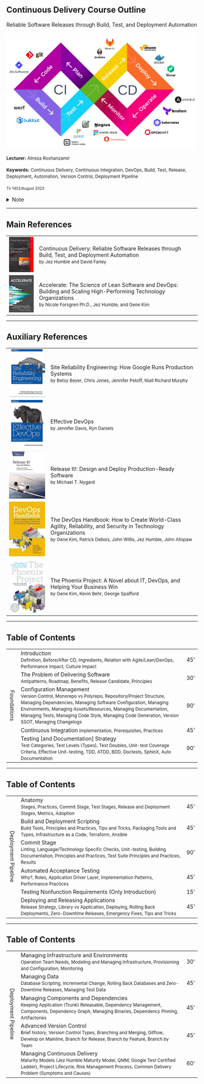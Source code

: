 ## Continuous Delivery Course Outline
Reliable Software Releases through Build, Test, and Deployment Automation

<img src="assets/devops-loop.png" style="max-width: 500px"/>

<small><strong>Lecturer:</strong>  Alireza Roshanzamir</small>

<small><strong>Keywords:</strong>  Continuous Delivery, Continuous Integration, DevOps, Build, Test, Release, Deployment, Automation, Version Control, Deployment Pipeline</small>

<small><small>Tir 1402/August 2023</small></small>

<details>
<summary>Note</summary>
Mention the deploy vs release and why their order is different in different places (feature toggle, release candidate, library vs application).
</details>

---
## Main References
<table class="books">
    <tr>
        <td><img src="assets/cd-book-cover.png"/></td>
        <td>
        Continuous Delivery: Reliable Software Releases through Build, Test, and Deployment Automation
        <br/>
        <small>by Jez Humble and David Farley</small>
        </td>
    </tr>
    <tr>
        <td><img src="assets/accelerate-book-cover.png"/></td>
        <td>
            Accelerate: The Science of Lean Software and DevOps: Building and Scaling High-Performing Technology Organizations
            <br/>
            <small>by Nicole Forsgren Ph.D., Jez Humble, and Gene Kim</small>
        </td>
    </tr>
</table>

---
## Auxiliary References
<table class="books">
    <tr>
        <td><img src="assets/site-reliability-engineering-book-cover.png"/></td>
        <td>
            Site Reliability Engineering: How Google Runs Production Systems
            <br/>
            <small>by Betsy Beyer, Chris Jones, Jennifer Petoff, Niall Richard Murphy</small>
        </td>
    </tr>
    <tr>
        <td><img src="assets/effective-devops-book-cover.png"/></td>
        <td>
            Effective DevOps
            <br/>
            <small>by Jennifer Davis, Ryn Daniels</small>
        </td>
    </tr>
    <tr>
        <td><img src="assets/releaseit-book-cover.png"/></td>
        <td>
            Release It!: Design and Deploy Production-Ready Software
            <br/>
            <small>by Michael T. Nygard</small>
        </td>
    </tr>
    <tr>
        <td><img src="assets/devops-handbook-book-cover.png"/></td>
        <td>
            The DevOps Handbook: How to Create World-Class Agility, Reliability, and Security in Technology Organizations
            <br/>
            <small>by Gene Kim, Patrick Debois, John Willis, Jez Humble, John Allspaw</small>
        </td>
    </tr>
    <tr>
        <td><img src="assets/the-phoenix-project-book-cover.png"/></td>
        <td>
            The Phoenix Project: A Novel about IT, DevOps, and Helping Your Business Win 
            <br/>
            <small>by Gene Kim, Kevin Behr, George Spafford</small>
        </td>
    </tr>
</table>

---
## Table of Contents
<table>
    <tr>
        <td rowspan="5" style="writing-mode: vertical-lr; text-align: center">Foundations</td>
        <td>
            Introduction
            <br/>
            <small>
                Definition, Before/After CD, Ingredients, Relation with Agile/Lean/DevOps, Performance Impact, Culture Impact
            </small>
        </td>
        <td>45'</td>
    </tr>
    <tr>
        <td>
            The Problem of Delivering Software
            <br/>
            <small>
                Antipatterns, Roadmap, Benefits, Release Candidate, Principles
            </small>
        </td>
        <td>30'</td>
    </tr>
    <tr>
        <td>
            Configuration Management
            <br/>
            <small>
                Version Control, Monorepo vs Polyrepo, Repository/Project Structure, Managing Dependencies, Managing Software Configuration, Managing Environments, Managing Assets/Resources, Managing Documentation, Managing Tests, Managing Code Style, Managing Code Generation, Version SSOT, Managing Changelogs
            </small>
        </td>
        <td>90'</td>
    </tr>
    <tr>
        <td>
            Continuous Integration
            <small>
                Implementation, Prerequisites, Practices
            </small>
        </td>
        <td>45'</td>
    </tr>
    <tr>
        <td>
            Testing [and Documentation] Strategy
            <br/>
            <small>
                Test Categories, Test Levels (Types), Test Doubles, Unit-test Coverage Criteria, Effective Unit-testing, TDD, ATDD, BDD, Doctests, SphinX, Auto Documentation
            </small>
        </td>
        <td>90'</td>
    </tr>
</table>

---
## Table of Contents
<table>
    <tr>
        <td rowspan="6" style="writing-mode: vertical-lr; text-align: center">Deployment Pipeline</td>
        <td>
            Anatomy
            <br/>
            <small>
                Stages, Practices, Commit Stage, Test Stages, Release and Deployment Stages, Metrics, Adoption
            </small>
        </td>
        <td>45'</td>
    </tr>
    <tr>
        <td>
            Build and Deployment Scripting
            <br/>
            <small>
                Build Tools, Principles and Practices, Tips and Tricks, Packaging Tools and Types, Infrastructure as a Code, Terraform, Ansible
            </small>
        </td>
        <td>45'</td>
    </tr>
    <tr>
        <td>
            Commit Stage
            <br/>
            <small>
                Linting, Language/Technology Specific Checks, Unit-testing, Building Documentation, Principles and Practices, Test Suite Principles and Practices, Results
            </small>
        </td>
        <td>90'</td>
    </tr>
    <tr>
        <td>
            Automated Acceptance Testing
            <br/>
            <small>
                Why?, Roles, Application Driver Layer, Implementation Patterns, Performance Practices
            </small>
        </td>
        <td>45'</td>
    </tr>
    <tr>
        <td>
            Testing Nonfunction Requirements (Only Introduction)
        </td>
        <td>15'</td>
    </tr>
    <tr>
        <td>
            Deploying and Releasing Applications
            <br/>
            <small>
                Release Strategy, Library vs Application, Deploying, Rolling Back Deployments, Zero-Downtime Releases, Emergency Fixes, Tips and Tricks
            </small>
        </td>
        <td>45'</td>
    </tr>
</table>

---
## Table of Contents
<table>
    <tr>
        <td rowspan="6" style="writing-mode: vertical-lr; text-align: center">Deployment Pipeline</td>
        <td>
            Managing Infrastructure and Environments
            <br/>
            <small>
                Operation Team Needs, Modeling and Managing Infrastructure, Provisioning and Configuration, Monitoring
            </small>
        </td>
        <td>30'</td>
    </tr>
    <tr>
        <td>
            Managing Data
            <br/>
            <small>
                Database Scripting, Incremental Change, Rolling Back Databases and Zero-Downtime Releases, Managing Test Data
            </small>
        </td>
        <td>45'</td>
    </tr>
    <tr>
        <td>
            Managing Components and Dependencies
            <br/>
            <small>
                Keeping Application (Trunk) Releasable, Dependency Management, Components, Dependency Graph, Managing Binaries, Dependency Pinning, Artifactories
            </small>
        </td>
        <td>45'</td>
    </tr>
    <tr>
        <td>
            Advanced Version Control
            <br/>
            <small>
                Brief history, Version Control Types, Branching and Merging, Gitflow, Develop on Mainline, Branch for Release, Branch by Feature, Branch by Team
            </small>
        </td>
        <td>45'</td>
    </tr>
    <tr>
        <td>
            Managing Continuous Delivery
            <br/>
            <small>
                Maturity Models (Jez Humble Maturity Model, QMM, Google Test Certified Ladder), Project Lifecycle, Risk Management Process, Common Delivery Problem (Symptoms and Causes)
            </small>
        </td>
        <td>60'</td>
    </tr>
</table>